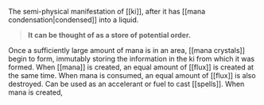 The semi-physical manifestation of [[ki]], after it has [[mana condensation|condensed]] into a liquid.

> **It can be thought of as a store of potential order.** 

Once a sufficiently large amount of mana is in an area, [[mana crystals]] begin to form, immutably storing the information in the ki from which it was formed. When [[mana]] is created, an equal amount of [[flux]] is created at the same time. When mana is consumed, an equal amount of [[flux]] is also destroyed. Can be used as an accelerant or fuel to cast [[spells]]. When mana is created, 